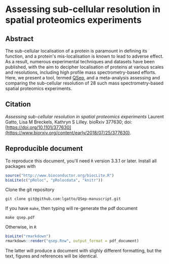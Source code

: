 # Assessing sub-cellular resolution in  spatial proteomics experiments

## Abstract

The sub-cellular localisation of a protein is paramount in defining
its function, and a protein's mis-localisation is known to lead to
adverse effect. As a result, numerous experimental techniques and
datasets have been published, with the aim to decipher localisation of
proteins at various scales and resolutions, including high profile
mass spectrometry-based efforts. Here, we present a tool, termed
[QSep](https://lgatto.github.io/pRoloc/reference/QSep-class.html), and
a meta-analysis assessing and comparing the sub-cellular resolution of
28 such mass spectrometry-based spatial proteomics experiments.

## Citation

*Assessing sub-cellular resolution in spatial proteomics experiments*
Laurent Gatto, Lisa M Breckels, Kathryn S Lilley. bioRxiv 377630; doi:
[https://doi.org/10.1101/377630](https://www.biorxiv.org/content/early/2018/07/25/377630).

## Reproducible document

To reproduce this document, you'll need `R` version 3.3.1 or
later. Install all packages with

```r
source("http://www.bioconductor.org/biocLite.R")
bioLite(c("pRoloc", "pRolocdata", "knitr"))
```

Clone the git repository

```
git clone git@github.com:lgatto/QSep-manuscript.git
```

If you have `make`, then typing will re-generate the pdf document

```
make qsep.pdf
```

Otherwise, in `R`

```r
bioLite("rmarkdown")
rmarkdown::render("qsep.Rnw", output_format = pdf_document)
```

The latter will produce a document with slighly different formatting,
but the text, figures and references will be identical.
